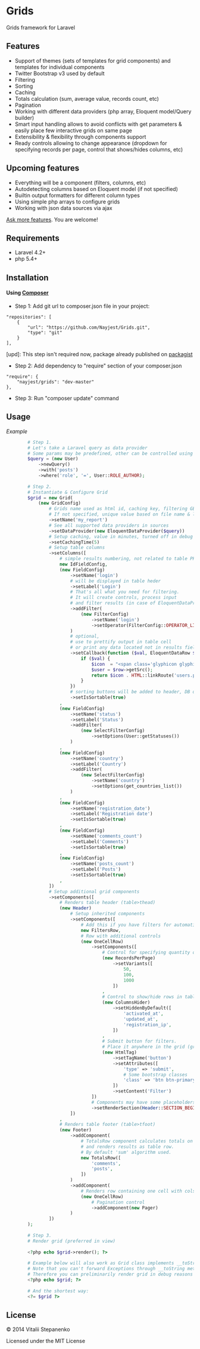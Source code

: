 Grids
=====

Grids framework for Laravel

## Features
* Support of themes (sets of templates for grid components) and templates for individual components
* Twitter Bootstrap v3 used by default
* Filtering
* Sorting
* Caching
* Totals calculation (sum, average value, records count, etc)
* Pagination
* Working with different data providers (php array, Eloquent model/Query builder)
* Smart input handling allows to avoid conflicts with get parameters & easily place few interactive grids on same page
* Extensibility & flexibility through components support
* Ready controls allowing to change appearance (dropdown for specifying records per page, control that shows/hides columns, etc)

## Upcoming features
* Everything will be a component (filters, columns, etc)
* Autodetecting columns based on Eloquent model (if not specified)
* Builtin output formatters for different column types
* Using simple php arrays to configure grids
* Working with json data sources via ajax

[Ask more features](https://github.com/Nayjest/Grids/issues). You are welcome!

## Requirements

* Laravel 4.2+
* php 5.4+

## Installation

#### Using [Composer](https://getcomposer.org)

* Step 1: Add git url to composer.json file in your project:
```
"repositories": [
    {
        "url": "https://github.com/Nayjest/Grids.git",
        "type": "git"
    }
],
```
[upd]: This step isn't required now, package already published on [packagist](https://packagist.org/packages/nayjest/grids)

* Step 2: Add dependency to "require" section of your composer.json
```
"require": {
    "nayjest/grids": "dev-master"
},
```
* Step 3: Run "composer update" command

## Usage

*Example*

```php
        # Step 1. 
        # Let's take a Laravel query as data provider
        # Some params may be predefined, other can be controlled using grid components         
        $query = (new User)
            ->newQuery()
            ->with('posts')
            ->where('role', '=', User::ROLE_AUTHOR);
        
        # Step 2. 
        # Instantiate & Configure Grid
        $grid = new Grid(
            (new GridConfig)
                # Grids name used as html id, caching key, filtering GET params prefix, etc
                # If not specified, unique value based on file name & line of code will be generated
                ->setName('my_report')
                # See all supported data providers in sources
                ->setDataProvider(new EloquentDataProvider($query))
                # Setup caching, value in minutes, turned off in debug mode
                ->setCachingTime(5) 
                # Setup table columns
                ->setColumns([
                    # simple results numbering, not related to table PK or any obtained data
                    new IdFieldConfig,
                    (new FieldConfig)
                        ->setName('login')
                        # will be displayed in table heder
                        ->setLabel('Login')
                        # That's all what you need for filtering. 
                        # It will create controls, process input 
                        # and filter results (in case of EloquentDataProvider -- modify SQL query)
                        ->addFilter(
                            (new FilterConfig)
                                ->setName('login')
                                ->setOperator(FilterConfig::OPERATOR_LIKE)
                        )
                        # optional, 
                        # use to prettify output in table cell 
                        # or print any data located not in results field matching column name
                        ->setCallback(function ($val, EloquentDataRow $row) {
                            if ($val) {
                                $icon  = "<span class='glyphicon glyphicon-user'></span>&nbsp;";
                                $user = $row->getSrc();
                                return $icon . HTML::linkRoute('users.profile', $val, [$user->id]);
                            }
                        })
                        # sorting buttons will be added to header, DB query will be modified
                        ->setIsSortable(true)
                    ,
                    (new FieldConfig)
                        ->setName('status')
                        ->setLabel('Status')
                        ->addFilter(
                            (new SelectFilterConfig)
                                ->setOptions(User::getStatuses())
                        )
                    ,
                    (new FieldConfig)
                        ->setName('country')
                        ->setLabel('Country')
                        ->addFilter(
                            (new SelectFilterConfig)
                                ->setName('country')
                                ->setOptions(get_countries_list())
                        )
                    ,
                    (new FieldConfig)
                        ->setName('registration_date')
                        ->setLabel('Registration date')
                        ->setIsSortable(true)
                    ,
                    (new FieldConfig)
                        ->setName('comments_count')
                        ->setLabel('Comments')
                        ->setIsSortable(true)
                    ,
                    (new FieldConfig)
                        ->setName('posts_count')
                        ->setLabel('Posts')
                        ->setIsSortable(true)
                    ,
                ])
                # Setup additional grid components
                ->setComponents([
                    # Renders table header (table>thead)
                    (new Header)
                        # Setup inherited components
                        ->setComponents([
                            # Add this if you have filters for automatic placing to this row
                            new FiltersRow,
                            # Row with additional controls
                            (new OneCellRow)
                                ->setComponents([
                                    # Control for specifying quantity of records displayed on page
                                    (new RecordsPerPage)
                                        ->setVariants([
                                            50,
                                            100,
                                            1000
                                        ])
                                    ,
                                    # Control to show/hide rows in table
                                    (new ColumnsHider)
                                        ->setHiddenByDefault([
                                            'activated_at',
                                            'updated_at',
                                            'registration_ip',
                                        ])
                                    ,
                                    # Submit button for filters. 
                                    # Place it anywhere in the grid (grid is rendered inside form by default).
                                    (new HtmlTag)
                                        ->setTagName('button')
                                        ->setAttributes([
                                            'type' => 'submit',
                                            # Some bootstrap classes
                                            'class' => 'btn btn-primary'
                                        ])
                                        ->setContent('Filter')
                                ])
                                # Components may have some placeholders for rendering children there.
                                ->setRenderSection(Header::SECTION_BEGIN)
                        ])
                    ,
                    # Renders table footer (table>tfoot)
                    (new Footer)
                        ->addComponent(
                            # TotalsRow component calculates totals on current page (max, min, sum, average value, etc)
                            # and renders results as table row.
                            # By default 'sum' algorithm used.
                            new TotalsRow([
                                'comments',
                                'posts',
                            ])
                        )
                        ->addComponent(
                            # Renders row containing one cell with colspan attribute equal to the table columns count
                            (new OneCellRow)
                                # Pagination control
                                ->addComponent(new Pager)
                        )
                ])
        );
        
        # Step 3.
        # Render grid (preferred in view)
        
        <?php echo $grid->render(); ?>
        
        # Example below will also work as Grid class implements __toString method.
        # Note that you can't forward Exceptions through __toString method on account of PHP limitations.
        # Therefore you can preliminarily render grid in debug reasons and pass the resutls to a view.
        <?php echo $grid; ?>
        
        # And the shortest way:
        <?= $grid ?>
```

## License


© 2014 Vitalii Stepanenko

Licensed under the MIT License
